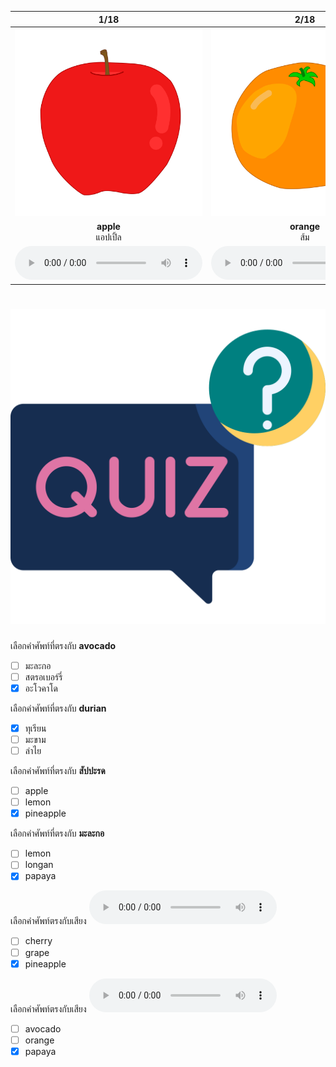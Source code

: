<div class="carrousel">


|1/18|2/18|3/18|4/18|5/18|6/18|7/18|8/18|9/18|10/18|11/18|12/18|13/18|14/18|15/18|16/18|17/18|18/18|
| :----: | :----: | :----: | :----: | :----: | :----: | :----: | :----: | :----: | :----: | :----: | :----: | :----: | :----: | :----: | :----: | :----: | :----: |
|![](/media/img/fruits/apple.svg)|![](/media/img/fruits/orange.svg)|![](/media/img/fruits/mango.svg)|![](/media/img/fruits/coco.svg)|![](/media/img/fruits/strawberry.svg)|![](/media/img/fruits/banana.svg)|![](/media/img/fruits/grape.svg)|![](/media/img/fruits/tamarind.svg)|![](/media/img/fruits/lemon.svg)|![](/media/img/fruits/pomelo.svg)|![](/media/img/fruits/papaya.svg)|![](/media/img/fruits/cherry.svg)|![](/media/img/fruits/durian.svg)|![](/media/img/fruits/longan.svg)|![](/media/img/fruits/mangosteen.svg)|![](/media/img/fruits/pineapple.svg)|![](/media/img/fruits/rose&#x20;apple.svg)|![](/media/img/fruits/avocado.svg)|
|**apple**<br>แอปเปิ้ล|**orange**<br>ส้ม|**mango**<br>มะม่วง|**coco**<br>มะพร้าว|**strawberry**<br>สตรอเบอร์รี่|**banana**<br>กล้วย|**grape**<br>องุ่น|**tamarind**<br>มะขาม|**lemon**<br>มะนาว|**pomelo**<br>ส้มโอ|**papaya**<br>มะละกอ|**cherry**<br>เชอร์รี่|**durian**<br>ทุเรียน|**longan**<br>ลําไย|**mangosteen**<br>มังคุด|**pineapple**<br>สัปปะรด|**rose apple**<br>ชมพู่|**avocado**<br>อะโวคาโด|
|![](/media/audio/apple.mp3)|![](/media/audio/orange.mp3)|![](/media/audio/mango.mp3)|![](/media/audio/coco.mp3)|![](/media/audio/strawberry.mp3)|![](/media/audio/banana.mp3)|![](/media/audio/grape.mp3)|![](/media/audio/tamarind.mp3)|![](/media/audio/lemon.mp3)|![](/media/audio/pomelo.mp3)|![](/media/audio/papaya.mp3)|![](/media/audio/cherry.mp3)|![](/media/audio/durian.mp3)|![](/media/audio/longan.mp3)|![](/media/audio/mangosteen.mp3)|![](/media/audio/pineapple.mp3)|![](/media/audio/rose&#x20;apple.mp3)|![](/media/audio/avocado.mp3)|

</div>



# ![icon](/media/icons/quiz.svg) 


 เลือกคำศัพท์ที่ตรงกับ **avocado**
 - [ ] มะละกอ
 - [ ] สตรอเบอร์รี่
 - [x] อะโวคาโด

 เลือกคำศัพท์ที่ตรงกับ **durian**
 - [x] ทุเรียน
 - [ ] มะขาม
 - [ ] ลําไย

 เลือกคำศัพท์ที่ตรงกับ **สัปปะรด**
 - [ ] apple
 - [ ] lemon
 - [x] pineapple

 เลือกคำศัพท์ที่ตรงกับ **มะละกอ**
 - [ ] lemon
 - [ ] longan
 - [x] papaya

 เลือกคำศัพท์ตรงกับเสียง ![](/media/audio/pineapple.mp3) 
 - [ ] cherry
 - [ ] grape
 - [x] pineapple

 เลือกคำศัพท์ตรงกับเสียง ![](/media/audio/papaya.mp3) 
 - [ ] avocado
 - [ ] orange
 - [x] papaya
